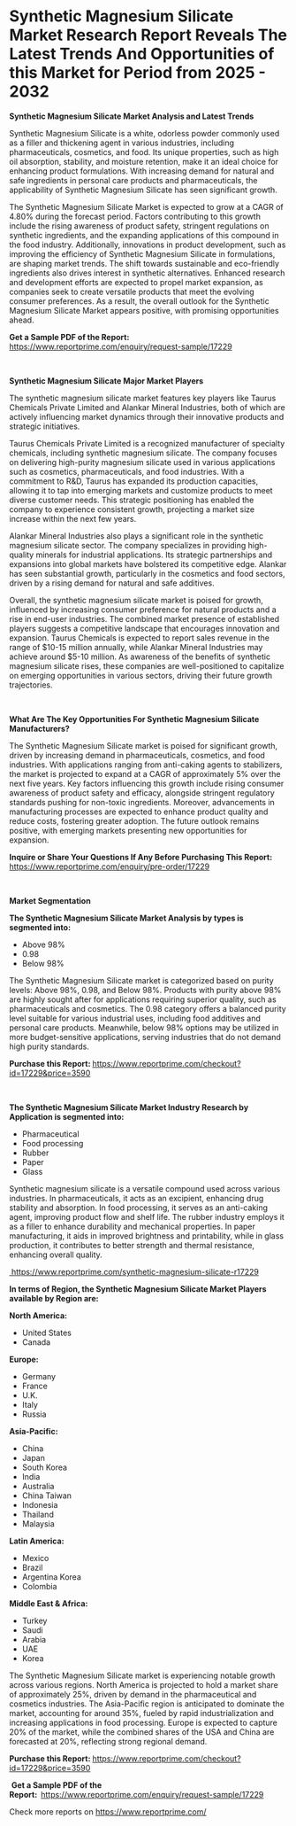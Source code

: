 <p><h1>Synthetic Magnesium Silicate Market Research Report Reveals The Latest Trends And Opportunities of this Market for Period from 2025 - 2032</h1></p><p><strong>Synthetic Magnesium Silicate Market Analysis and Latest Trends</strong></p>
<p><p>Synthetic Magnesium Silicate is a white, odorless powder commonly used as a filler and thickening agent in various industries, including pharmaceuticals, cosmetics, and food. Its unique properties, such as high oil absorption, stability, and moisture retention, make it an ideal choice for enhancing product formulations. With increasing demand for natural and safe ingredients in personal care products and pharmaceuticals, the applicability of Synthetic Magnesium Silicate has seen significant growth.</p><p>The Synthetic Magnesium Silicate Market is expected to grow at a CAGR of 4.80% during the forecast period. Factors contributing to this growth include the rising awareness of product safety, stringent regulations on synthetic ingredients, and the expanding applications of this compound in the food industry. Additionally, innovations in product development, such as improving the efficiency of Synthetic Magnesium Silicate in formulations, are shaping market trends. The shift towards sustainable and eco-friendly ingredients also drives interest in synthetic alternatives. Enhanced research and development efforts are expected to propel market expansion, as companies seek to create versatile products that meet the evolving consumer preferences. As a result, the overall outlook for the Synthetic Magnesium Silicate Market appears positive, with promising opportunities ahead.</p></p>
<p><strong>Get a Sample PDF of the Report:&nbsp;</strong> <a href="https://www.reportprime.com/enquiry/request-sample/17229?utm_campaign=3022&utm_medium=2&utm_source=Github&utm_content=ia&utm_term=24032025&utm_id=synthetic-magnesium-silicate">https://www.reportprime.com/enquiry/request-sample/17229</a></p>
<p>&nbsp;</p>
<p><strong>Synthetic Magnesium Silicate Major Market Players</strong></p>
<p><p>The synthetic magnesium silicate market features key players like Taurus Chemicals Private Limited and Alankar Mineral Industries, both of which are actively influencing market dynamics through their innovative products and strategic initiatives.</p><p>Taurus Chemicals Private Limited is a recognized manufacturer of specialty chemicals, including synthetic magnesium silicate. The company focuses on delivering high-purity magnesium silicate used in various applications such as cosmetics, pharmaceuticals, and food industries. With a commitment to R&D, Taurus has expanded its production capacities, allowing it to tap into emerging markets and customize products to meet diverse customer needs. This strategic positioning has enabled the company to experience consistent growth, projecting a market size increase within the next few years.</p><p>Alankar Mineral Industries also plays a significant role in the synthetic magnesium silicate sector. The company specializes in providing high-quality minerals for industrial applications. Its strategic partnerships and expansions into global markets have bolstered its competitive edge. Alankar has seen substantial growth, particularly in the cosmetics and food sectors, driven by a rising demand for natural and safe additives.</p><p>Overall, the synthetic magnesium silicate market is poised for growth, influenced by increasing consumer preference for natural products and a rise in end-user industries. The combined market presence of established players suggests a competitive landscape that encourages innovation and expansion. Taurus Chemicals is expected to report sales revenue in the range of $10-15 million annually, while Alankar Mineral Industries may achieve around $5-10 million. As awareness of the benefits of synthetic magnesium silicate rises, these companies are well-positioned to capitalize on emerging opportunities in various sectors, driving their future growth trajectories.</p></p>
<p>&nbsp;</p>
<p><strong>What Are The Key Opportunities For Synthetic Magnesium Silicate Manufacturers?</strong></p>
<p><p>The Synthetic Magnesium Silicate market is poised for significant growth, driven by increasing demand in pharmaceuticals, cosmetics, and food industries. With applications ranging from anti-caking agents to stabilizers, the market is projected to expand at a CAGR of approximately 5% over the next five years. Key factors influencing this growth include rising consumer awareness of product safety and efficacy, alongside stringent regulatory standards pushing for non-toxic ingredients. Moreover, advancements in manufacturing processes are expected to enhance product quality and reduce costs, fostering greater adoption. The future outlook remains positive, with emerging markets presenting new opportunities for expansion.</p></p>
<p><strong>Inquire or Share Your Questions If Any Before Purchasing This Report:</strong> <a href="https://www.reportprime.com/enquiry/pre-order/17229?utm_campaign=3022&utm_medium=2&utm_source=Github&utm_content=ia&utm_term=24032025&utm_id=synthetic-magnesium-silicate">https://www.reportprime.com/enquiry/pre-order/17229</a></p>
<p>&nbsp;</p>
<p><strong>Market Segmentation</strong></p>
<p><strong>The Synthetic Magnesium Silicate Market Analysis by types is segmented into:</strong></p>
<p><ul><li>Above 98%</li><li>0.98</li><li>Below 98%</li></ul></p>
<p><p>The Synthetic Magnesium Silicate market is categorized based on purity levels: Above 98%, 0.98, and Below 98%. Products with purity above 98% are highly sought after for applications requiring superior quality, such as pharmaceuticals and cosmetics. The 0.98 category offers a balanced purity level suitable for various industrial uses, including food additives and personal care products. Meanwhile, below 98% options may be utilized in more budget-sensitive applications, serving industries that do not demand high purity standards.</p></p>
<p><strong>Purchase this Report:&nbsp;</strong><a href="https://www.reportprime.com/checkout?id=17229&price=3590&utm_campaign=3022&utm_medium=2&utm_source=Github&utm_content=ia&utm_term=24032025&utm_id=synthetic-magnesium-silicate">https://www.reportprime.com/checkout?id=17229&price=3590</a></p>
<p>&nbsp;</p>
<p><strong>The Synthetic Magnesium Silicate Market Industry Research by Application is segmented into:</strong></p>
<p><ul><li>Pharmaceutical</li><li>Food processing</li><li>Rubber</li><li>Paper</li><li>Glass</li></ul></p>
<p><p>Synthetic magnesium silicate is a versatile compound used across various industries. In pharmaceuticals, it acts as an excipient, enhancing drug stability and absorption. In food processing, it serves as an anti-caking agent, improving product flow and shelf life. The rubber industry employs it as a filler to enhance durability and mechanical properties. In paper manufacturing, it aids in improved brightness and printability, while in glass production, it contributes to better strength and thermal resistance, enhancing overall quality.</p></p>
<p><a href="https://www.reportprime.com/synthetic-magnesium-silicate-r17229?utm_campaign=3022&utm_medium=2&utm_source=Github&utm_content=ia&utm_term=24032025&utm_id=synthetic-magnesium-silicate">&nbsp;https://www.reportprime.com/synthetic-magnesium-silicate-r17229</a></p>
<p><strong>In terms of Region, the Synthetic Magnesium Silicate Market Players available by Region are:</strong></p>
<p>
    <p> <strong> North America: </strong>
        <ul>
            <li>United States</li>
            <li>Canada</li>
        </ul>
        </p> 
    <p> <strong> Europe: </strong>
        <ul>
            <li>Germany</li>
            <li>France</li>
            <li>U.K.</li>
            <li>Italy</li>
            <li>Russia</li>
        </ul>
        </p> 
    <p> <strong> Asia-Pacific: </strong>
        <ul>
            <li>China</li>
            <li>Japan</li>
            <li>South Korea</li>
            <li>India</li>
            <li>Australia</li>
            <li>China Taiwan</li>
            <li>Indonesia</li>
            <li>Thailand</li>
            <li>Malaysia</li>
        </ul>
        </p> 
    <p> <strong> Latin America: </strong>
        <ul>
            <li>Mexico</li>
            <li>Brazil</li>
            <li>Argentina Korea</li>
            <li>Colombia</li>
        </ul>
        </p> 
    <p> <strong> Middle East & Africa: </strong>
        <ul>
            <li>Turkey</li>
            <li>Saudi</li>
            <li>Arabia</li>
            <li>UAE</li>
            <li>Korea</li>
        </ul>
    </p>
    </p>
<p><p>The Synthetic Magnesium Silicate market is experiencing notable growth across various regions. North America is projected to hold a market share of approximately 25%, driven by demand in the pharmaceutical and cosmetics industries. The Asia-Pacific region is anticipated to dominate the market, accounting for around 35%, fueled by rapid industrialization and increasing applications in food processing. Europe is expected to capture 20% of the market, while the combined shares of the USA and China are forecasted at 20%, reflecting strong regional demand.</p></p>
<p><strong>Purchase this Report: </strong><a href="https://www.reportprime.com/checkout?id=17229&price=3590&utm_campaign=3022&utm_medium=2&utm_source=Github&utm_content=ia&utm_term=24032025&utm_id=synthetic-magnesium-silicate">https://www.reportprime.com/checkout?id=17229&price=3590</a></p>
<p>&nbsp;<strong>Get a Sample PDF of the Report:&nbsp;&nbsp;</strong><a href="https://www.reportprime.com/enquiry/request-sample/17229?utm_campaign=3022&utm_medium=2&utm_source=Github&utm_content=ia&utm_term=24032025&utm_id=synthetic-magnesium-silicate">https://www.reportprime.com/enquiry/request-sample/17229</a></p>
<p><strong></strong></p>
<p>Check more reports on <a href="https://www.reportprime.com/?utm_campaign=3022&utm_medium=2&utm_source=Github&utm_content=ia&utm_term=24032025&utm_id=synthetic-magnesium-silicate">https://www.reportprime.com/</a></p>